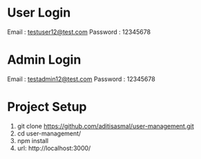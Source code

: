 <!-- Project Description-->
# User Login

Email : testuser12@test.com
Password : 12345678


# Admin Login

Email : testadmin12@test.com
Password : 12345678

# Project Setup

1. git clone https://github.com/aditisasmal/user-management.git 
2. cd user-management/
2. npm install
3. url: http://localhost:3000/